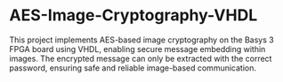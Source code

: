 # AES-Image-Cryptography-VHDL
This project implements AES-based image cryptography on the Basys 3 FPGA board using VHDL, enabling secure message embedding within images. The encrypted message can only be extracted with the correct password, ensuring safe and reliable image-based communication.
